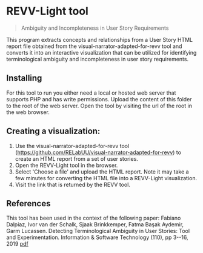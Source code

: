# REVV-Light tool

> Ambiguity and Incompleteness in User Story Requirements

This program extracts concepts and relationships from a User Story HTML report file obtained from the visual-narrator-adapted-for-revv tool and converts it into an interactive visualization that can be utilized for identifying terminological ambiguity and incompleteness in user story requirements.

## Installing
For this tool to run you either need a local or hosted web server that supports PHP and has write permissions. Upload the content of this folder to the root of the web server. Open the tool by visiting the url of the root in the web browser.

## Creating a visualization:
1. Use the visual-narrator-adapted-for-revv tool (https://github.com/RELabUU/visual-narrator-adapted-for-revv) to create an HTML report from a set of user stories.
2. Open the REVV-Light tool in the browser.
3. Select 'Choose a file' and upload the HTML report. Note it may take a few minutes for converting the HTML file into a REVV-Light visualization.
4. Visit the link that is returned by the REVV tool.

## References
This tool has been used in the context of the following paper: Fabiano Dalpiaz, Ivor van der Schalk, Sjaak Brinkkemper, Fatma Başak Aydemir, Garm Lucassen. Detecting Terminological Ambiguity in User Stories: Tool and Experimentation. Information & Software Technology (110), pp 3--16, 2019 [pdf](https://webspace.science.uu.nl/~dalpi001/papers/dalp-scha-brin-ayde-luca-19-ist.pdf)
